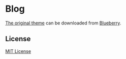 # Blog


[The original theme](http://www.eatablueberry.com/detox.html) can be downloaded from [Blueberry](http://www.eatablueberry.com).

## License

[MIT License](http://oswaldoacauan.mit-license.org/)
